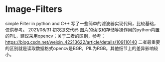 # Image-Filters
simple Filter in python and C++
写了一些简单的滤波器实现代码，比较基础，仅供参考。
2021/08/31 初次提交代码
图片的读取和存储等操作用的python内置的PIL，建议采用opencv；关于二者的区别，参考：https://blog.csdn.net/weixin_42213622/article/details/109110140 
二者最重要的区别就是读取数据格式opencv是BGR，PIL为RGB。其他细节上的差异影响较小。
